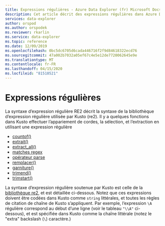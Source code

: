 ```yaml
---
title: Expressions régulières - Azure Data Explorer (fr) Microsoft Docs
description: Cet article décrit des expressions régulières dans Azure Data Explorer.
services: data-explorer
author: orspod
ms.author: orspodek
ms.reviewer: rkarlin
ms.service: data-explorer
ms.topic: reference
ms.date: 12/09/2019
ms.openlocfilehash: 0bc5dc6705d6cada446716f2f9d84618322ecd76
ms.sourcegitcommit: 47a002b7032a05ef67c4e5e12de7720062645e9e
ms.translationtype: MT
ms.contentlocale: fr-FR
ms.lasthandoff: 04/15/2020
ms.locfileid: "81510521"
---
```

# <a name="regular-expressions"></a>Expressions régulières

La syntaxe d’expression régulière RE2 décrit la syntaxe de la bibliothèque d’expression régulière utilisée par Kusto (re2).
Il y a quelques fonctions dans Kusto effectuer l’appariement de cordes, la sélection, et l’extraction en utilisant une expression régulière

- [countof()](countoffunction.md)
- [extrait()](extractfunction.md)
- [extract_all()](extractallfunction.md)
- [matches regex](datatypes-string-operators.md)
- [opérateur parse](parseoperator.md)
- [remplacer()](replacefunction.md)
- [garniture()](trimfunction.md)
- [trimend()](trimendfunction.md)
- [trimstart()](trimstartfunction.md)

La syntaxe d’expression régulière soutenue par Kusto est celle de la [bibliothèque re2](https://github.com/google/re2/wiki/Syntax), et est détaillée ci-dessous. Notez que ces expressions doivent être codées dans Kusto comme `string` littérales, et toutes les règles de citation de chaîne de Kusto s’appliquent. Par exemple, l’expression `\A` régulière correspond au début d’une ligne (voir le tableau `"\\A"` ci-dessous), et est spécifiée dans Kusto comme la chaîne littérale (notez le "extra" backslash (`\`) caractère.)

